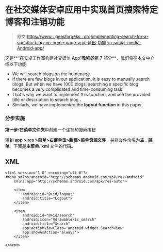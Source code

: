 # 在社交媒体安卓应用中实现首页搜索特定博客和注销功能

> 原文:[https://www . geesforgeks . org/implementing-search-for-a-specific-blog-on-home-page-and-登出-功能-in-social-media-Android-app/](https://www.geeksforgeeks.org/implementing-search-for-a-specific-blog-on-home-page-and-logout-functionality-in-social-media-android-app/)

这是**“在安卓工作室构建社交媒体 App”**教程的**第 7 部分**，我们将在本文中介绍以下功能:

*   We will search blogs on the homepage.
*   If there are few blogs in our application, it is easy to manually search blogs. But when we have 1000 blogs, searching a specific blog becomes a very complicated and time-consuming task.
*   That's why we want to implement this function, and use the provided title or description to search blog **.**
*   Similarly, we have implemented the **logout function** in this paper.

### **分步实施**

**第一步:在菜单文件夹**中创建一个注销和搜索按钮

转到 **app > res >菜单>右键单击>新建>菜单资源文件**，并将文件命名为**主 _ 菜单**。下面是**主菜单. xml** 文件的代码。

## XML

```
<?xml version="1.0" encoding="utf-8"?>
<menu xmlns:android="http://schemas.android.com/apk/res/android"
    xmlns:app="http://schemas.android.com/apk/res-auto">

    <item
        android:id="@+id/logout"
        android:title="Logout">
    </item>

    <item
        android:id="@+id/search"
        android:icon="@drawable/ic_search"
        android:title="Search"
        app:actionViewClass="android.widget.SearchView"
        app:showAsAction="always">
    </item>

</menu>
```
